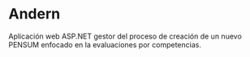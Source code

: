 # Andern
Aplicación web ASP.NET gestor del proceso de creación de un nuevo PENSUM enfocado en la evaluaciones por competencias.
